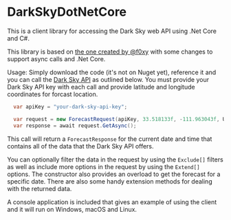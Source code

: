 # DarkSkyDotNetCore
This is a client library for accessing the Dark Sky web API using .Net Core and C#.

This library is based on [the one created by @f0xy](https://github.com/f0xy/forecast.io-csharp) with some changes to support async calls and .Net Core.

Usage:
Simply download the code (it's not on Nuget yet), reference it and you can call the [Dark Sky API](https://darksky.net/dev/) as outlined below. You must provide your Dark Sky API key with each call and provide latitude and longitude coordinates for forcast location.

```c#
  var apiKey = "your-dark-sky-api-key";

  var request = new ForecastRequest(apiKey, 33.518133f, -111.963043f, Unit.us);
  var response = await request.GetAsync();

 ```
This call will return a ```ForecastResponse``` for the current date and time that contains all of the data that the Dark Sky API offers.

You can optionally filter the data in the request by using the ```Exclude[]``` filters as well as include more options in the request by using the ```Extend[]``` options. The constructor also provides an overload to get the forecast for a specific date. There are also some handy extension methods for dealing with the returned data.

A console application is included that gives an example of using the client and it will run on Windows, macOS and Linux.


